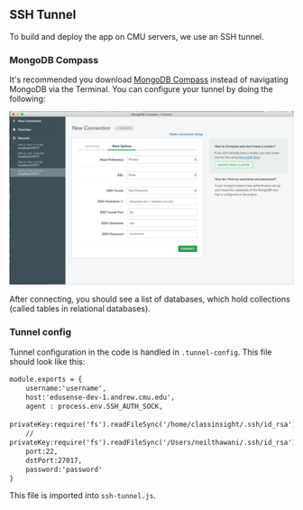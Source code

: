 ## SSH Tunnel

To build and deploy the app on CMU servers, we use an SSH tunnel.

### MongoDB Compass

It's recommended you download [MongoDB Compass](https://www.mongodb.com/products/compass) instead of navigating MongoDB via the Terminal. You can configure your tunnel by doing the following:

![ssh tunnel](ssh_tunnel.png)

After connecting, you should see a list of databases, which hold collections (called tables in relational databases).

### Tunnel config

Tunnel configuration in the code is handled in `.tunnel-config`. This file should look like this:

```
module.exports = {
    username:'username',
    host:'edusense-dev-1.andrew.cmu.edu',
    agent : process.env.SSH_AUTH_SOCK,
    privateKey:require('fs').readFileSync('/home/classinsight/.ssh/id_rsa'),
    // privateKey:require('fs').readFileSync('/Users/neilthawani/.ssh/id_rsa'),
    port:22,
    dstPort:27017,
    password:'password'
}
```

This file is imported into `ssh-tunnel.js`.
